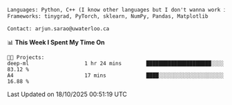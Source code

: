 ```txt
Languages: Python, C++ (I know other languages but I don't wanna work in em)
Frameworks: tinygrad, PyTorch, sklearn, NumPy, Pandas, Matplotlib

Contact: arjun.sarao@uwaterloo.ca
```

<!--START_SECTION:waka-->
📊 **This Week I Spent My Time On** 

```text
🐱‍💻 Projects: 
deep-ml                  1 hr 24 mins        █████████████████████░░░░   83.12 % 
A4                       17 mins             ████░░░░░░░░░░░░░░░░░░░░░   16.88 % 
```


 Last Updated on 18/10/2025 00:51:19 UTC
<!--END_SECTION:waka-->
